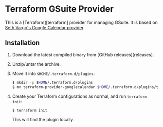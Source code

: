 # Terraform GSuite Provider

This is a [Terraform][terraform] provider for managing GSuite. It is based on [Seth Vargo's Google Calendar provider](https://github.com/sethvargo/terraform-provider-googlecalendar).


## Installation

1. Download the latest compiled binary from [GitHub releases][releases].

1. Unzip/untar the archive.

1. Move it into `$HOME/.terraform.d/plugins`:

    ```sh
    $ mkdir -p $HOME/.terraform.d/plugins
    $ mv terraform-provider-googlecalendar $HOME/.terraform.d/plugins/terraform-provider-googlecalendar
    ```

1. Create your Terraform configurations as normal, and run `terraform init`:

    ```sh
    $ terraform init
    ```

    This will find the plugin locally.

